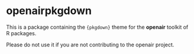 
# openairpkgdown

This is a package containing the `{pkgdown}` theme for the **openair** toolkit of R packages.

Please do not use it if you are not contributing to the openair project.
